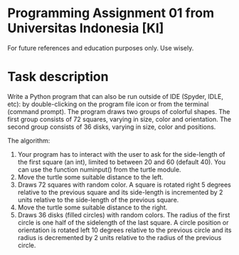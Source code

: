 # Programming Assignment 01 from Universitas Indonesia [KI]

For future references and education purposes only.
Use wisely.

# Task description
Write a Python program that can also be run outside of IDE (Spyder, IDLE, etc): by double-clicking on the program file icon or from the terminal (command prompt). The program draws two groups of colorful shapes. The first group consists of 72 squares, varying in size, color and orientation. The second group consists of 36 disks, varying in size, color and positions.

The algorithm:

1. Your program has to interact with the user to ask for the side-length of the first square (an int), limited to between 20 and 60 (default 40). You can use the function numinput() from the turtle module.
2. Move the turtle some suitable distance to the left.
3. Draws 72 squares with random color. A square is rotated right 5 degrees relative to the previous square and its side-length is incremented by 2 units relative to the side-length of the previous square.
4. Move the turtle some suitable distance to the right.
5. Draws 36 disks (filled circles) with random colors. The radius of the first circle is one half of the sidelength of the last square. A circle position or orientation is rotated left 10 degrees relative to the previous circle and its radius is decremented by 2 units relative to the radius of the previous circle.
